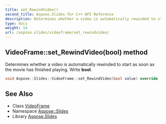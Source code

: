 ```yaml
---
title: set_RewindVideo()
second_title: Aspose.Slides for C++ API Reference
description: Determines whether a video is automatically rewinded to start as soon as the movie has finished playing. Write bool.
type: docs
weight: 14
url: /aspose.slides/videoframe/set_rewindvideo/
---
```

## VideoFrame::set_RewindVideo(bool) method


Determines whether a video is automatically rewinded to start as soon as the movie has finished playing. Write **bool**.

```cpp
void Aspose::Slides::VideoFrame::set_RewindVideo(bool value) override
```

## See Also

* Class [VideoFrame](../)
* Namespace [Aspose::Slides](../../)
* Library [Aspose.Slides](../../../)